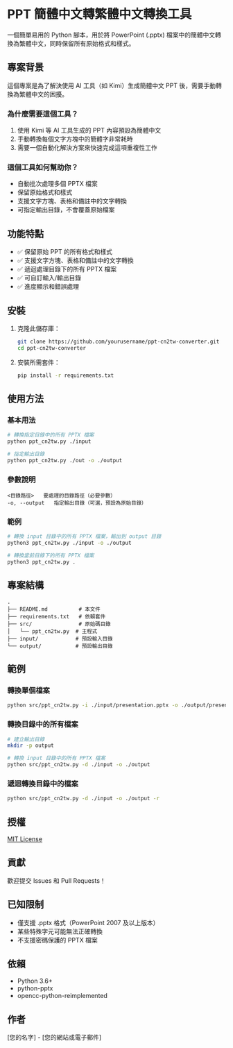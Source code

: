 # PPT 簡體中文轉繁體中文轉換工具

一個簡單易用的 Python 腳本，用於將 PowerPoint (.pptx) 檔案中的簡體中文轉換為繁體中文，同時保留所有原始格式和樣式。

## 專案背景

這個專案是為了解決使用 AI 工具（如 Kimi）生成簡體中文 PPT 後，需要手動轉換為繁體中文的困擾。

### 為什麼需要這個工具？

1. 使用 Kimi 等 AI 工具生成的 PPT 內容預設為簡體中文
2. 手動轉換每個文字方塊中的簡體字非常耗時
3. 需要一個自動化解決方案來快速完成這項重複性工作

### 這個工具如何幫助你？

- 自動批次處理多個 PPTX 檔案
- 保留原始格式和樣式
- 支援文字方塊、表格和備註中的文字轉換
- 可指定輸出目錄，不會覆蓋原始檔案

## 功能特點

- ✅ 保留原始 PPT 的所有格式和樣式
- ✅ 支援文字方塊、表格和備註中的文字轉換
- ✅ 遞迴處理目錄下的所有 PPTX 檔案
- ✅ 可自訂輸入/輸出目錄
- ✅ 進度顯示和錯誤處理

## 安裝

1. 克隆此儲存庫：
   ```bash
   git clone https://github.com/yourusername/ppt-cn2tw-converter.git
   cd ppt-cn2tw-converter
   ```

2. 安裝所需套件：
   ```bash
   pip install -r requirements.txt
   ```

## 使用方法

### 基本用法

```bash
# 轉換指定目錄中的所有 PPTX 檔案
python ppt_cn2tw.py ./input

# 指定輸出目錄
python ppt_cn2tw.py ./out -o ./output
```

### 參數說明

```
<目錄路徑>   要處理的目錄路徑（必要參數）
-o, --output   指定輸出目錄（可選，預設為原始目錄）
```

### 範例

```bash
# 轉換 input 目錄中的所有 PPTX 檔案，輸出到 output 目錄
python3 ppt_cn2tw.py ./input -o ./output

# 轉換當前目錄下的所有 PPTX 檔案
python3 ppt_cn2tw.py .
```

## 專案結構

```
.
├── README.md          # 本文件
├── requirements.txt   # 依賴套件
├── src/               # 原始碼目錄
│   └── ppt_cn2tw.py  # 主程式
├── input/            # 預設輸入目錄
└── output/           # 預設輸出目錄
```

## 範例

### 轉換單個檔案

```bash
python src/ppt_cn2tw.py -i ./input/presentation.pptx -o ./output/presentation_tw.pptx
```

### 轉換目錄中的所有檔案

```bash
# 建立輸出目錄
mkdir -p output

# 轉換 input 目錄中的所有 PPTX 檔案
python src/ppt_cn2tw.py -d ./input -o ./output
```

### 遞迴轉換目錄中的檔案

```bash
python src/ppt_cn2tw.py -d ./input -o ./output -r
```

## 授權

[MIT License](LICENSE)

## 貢獻

歡迎提交 Issues 和 Pull Requests！

## 已知限制

- 僅支援 .pptx 格式（PowerPoint 2007 及以上版本）
- 某些特殊字元可能無法正確轉換
- 不支援密碼保護的 PPTX 檔案

## 依賴

- Python 3.6+
- python-pptx
- opencc-python-reimplemented

## 作者

[您的名字] - [您的網站或電子郵件]
